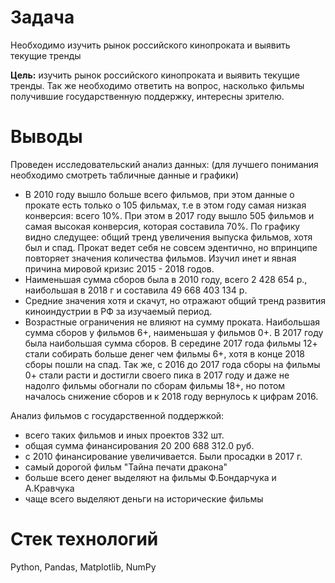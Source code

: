 # Задача
Необходимо изучить рынок российского кинопроката и выявить текущие тренды

**Цель:** изучить рынок российского кинопроката и выявить текущие тренды. Так же необходимо ответить на вопрос, насколько фильмы получившие государственную поддержку, интересны зрителю.

# Выводы
Проведен исследовательский анализ данных: (для лучшего понимания необходимо смотреть табличные данные и графики)
- В 2010 году вышло больше всего фильмов, при этом данные о прокате есть только о 105 фильмах, т.е в этом году самая низкая конверсия: всего 10%. При этом в 2017 году вышло 505 фильмов и самая высокая конверсия, которая составила 70%. По графику видно следущее: общий тренд увеличения выпуска фильмов, хотя был и спад. Прокат ведет себя не совсем эдентично, но впринципе повторяет значения количества фильмов. Изучил инет и явная причина мировой кризис 2015 - 2018 годов.
- Наименьшая сумма сборов была в 2010 году, всего 2 428 654 р., наибольшая в 2018 г и составила 49 668 403 134 р.
- Средние значения хотя и скачут, но отражают общий тренд развития киноиндустрии в РФ за изучаемый период.
- Возрастные ограничения не влияют на сумму проката. Наибольшая сумма сборов у фильмов 6+, наименьшая у фильмов 0+. В 2017 году была наибольшая сумма сборов. В середине 2017 года фильмы 12+ стали собирать больше денег чем фильмы 6+, хотя в конце 2018 сборы пошли на спад. Так же, с 2016 до 2017 года сборы на фильмы 0+ стали расти и достигли своего пика в 2017 году и даже не надолго фильмы обогнали по сборам фильмы 18+, но потом началось снижение сборов и к 2018 году вернулось к цифрам 2016.
   
Анализ фильмов с государственной поддержкой:
- всего таких фильмов и иных проектов 332 шт.
- общая сумма финансирования 20 200 688 312.0 руб.
- с 2010 финансирование увеличивается. Были просадки в 2017 г.
- самый дорогой фильм "Тайна печати дракона"
- больше всего денег выделяют на фильмы Ф.Бондарчука и А.Кравчука
- чаще всего выделяют деньги на исторические фильмы

# Стек технологий
Python, Pandas, Matplotlib, NumPy
